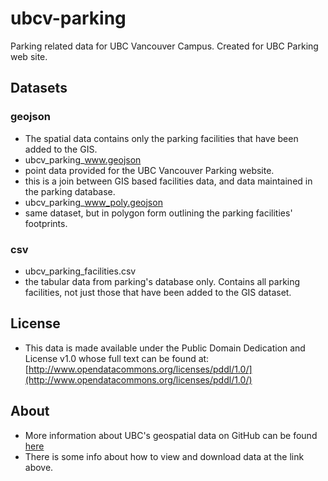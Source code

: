 ubcv-parking
============
Parking related data for UBC Vancouver Campus. Created for UBC Parking web site. 

Datasets
--------
### geojson
* The spatial data contains only the parking facilities that have been added to the GIS.
* ubcv_parking_www.geojson
 * point data provided for the UBC Vancouver Parking website.
 * this is a join between GIS based facilities data, and data maintained in the parking database.
* ubcv_parking_www_poly.geojson
 * same dataset, but in polygon form outlining the parking facilities' footprints.
### csv
* ubcv_parking_facilities.csv
 * the tabular data from parking's database only. Contains all parking facilities, not just those that have been added to the GIS dataset.

License
-------
* This data is made available under the Public Domain Dedication and License v1.0 whose full text can be found at: [http://www.opendatacommons.org/licenses/pddl/1.0/](http://www.opendatacommons.org/licenses/pddl/1.0/)

About
-----
* More information about UBC's geospatial data on GitHub can be found [here](https://github.com/UBCGeodata/opendata)
* There is some info about how to view and download data at the link above.
